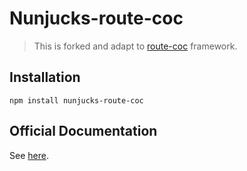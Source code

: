 # Nunjucks-route-coc

> This is forked and adapt to [route-coc](https://github.com/tofishes/route-coc.git) framework.

## Installation

`npm install nunjucks-route-coc`

## Official Documentation

See [here](https://mozilla.github.io/nunjucks/).

